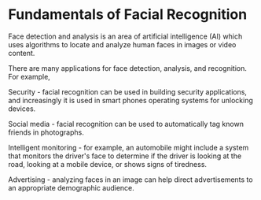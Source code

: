 # Fundamentals of Facial Recognition

Face detection and analysis is an area of artificial intelligence (AI) which uses algorithms to locate and analyze human faces in images or video content.

There are many applications for face detection, analysis, and recognition. For example,

Security - facial recognition can be used in building security applications, and increasingly it is used in smart phones operating systems for unlocking devices.

Social media - facial recognition can be used to automatically tag known friends in photographs.

Intelligent monitoring - for example, an automobile might include a system that monitors the driver's face to determine if the driver is looking at the road, looking at a mobile device, or shows signs of tiredness.

Advertising - analyzing faces in an image can help direct advertisements to an appropriate demographic audience.
